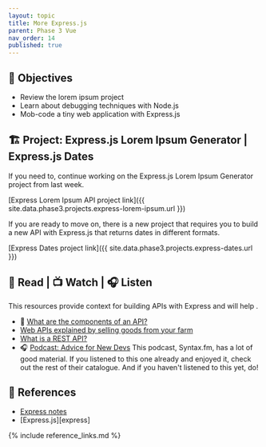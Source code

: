```yaml
---
layout: topic
title: More Express.js
parent: Phase 3 Vue
nav_order: 14
published: true
---
```


## 🎯 Objectives

- Review the lorem ipsum project
- Learn about debugging techniques with Node.js
- Mob-code a tiny web application with Express.js

## 🏗️ Project: Express.js Lorem Ipsum Generator | Express.js Dates

If you need to, continue working on the Express.js Lorem Ipsum Generator project from last week.

[Express Lorem Ipsum API project link]({{ site.data.phase3.projects.express-lorem-ipsum.url }})

If you are ready to move on, there is a new project that requires you to build a new API with Express.js that returns dates in different formats. 

[Express Dates project link]({{ site.data.phase3.projects.express-dates.url }})

## 📖 Read | 📺 Watch | 🎧 Listen

This resources provide context for building APIs with Express and will help .

- 📖 [What are the components of an API?](https://blog.postman.com/what-are-the-components-of-an-api/)
- [Web APIs explained by selling goods from your farm](https://blog.codeanalogies.com/2018/02/27/web-apis-explained-by-selling-goods-from-your-farm/)
- [What is a REST API?](https://www.youtube.com/watch?v=-mN3VyJuCjM)
- 🎧 [Podcast: Advice for New Devs](https://syntax.fm/show/382/advice-for-new-devs) This podcast, Syntax.fm, has a lot of good material. If you listened to this one already and enjoyed it, check out the rest of their catalogue. And if you haven't listened to this yet, do!

## 🔖 References

- [Express notes](https://github.com/Momentum-NCCU-Part-Time/notes/blob/main/express.md)
- [Express.js][express]

{% include reference_links.md %}
